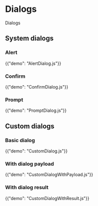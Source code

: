 # Dialogs

<p class="description">Dialogs</p>

## System dialogs

### Alert

{{"demo": "AlertDialog.js"}}

### Confirm

{{"demo": "ConfirmDialog.js"}}

### Prompt

{{"demo": "PromptDialog.js"}}

## Custom dialogs

### Basic dialog

{{"demo": "CustomDialog.js"}}

### With dialog payload

{{"demo": "CustomDialogWithPayload.js"}}

### With dialog result

{{"demo": "CustomDialogWithResult.js"}}
